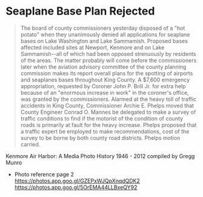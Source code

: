 # Seaplane Base Plan Rejected

> The board of county commissioners yesterday disposed of a "hot potato" when they unanimously denied all applications for seaplane bases on Lake Washington and Lake Sammamish.
Proposed bases affected included sites at Newport, Kenmore and on Lake Sammamish--all of which had been opposed strenuously by residents of the areas.
The matter probably will come before the commissioners later when the aviation advisory committee of the county planning commission makes its report overall plans for the spotting of airports and seaplanes bases throughout King County.
A $7,600 emergency appropriation, requested by Coroner John P. Brill Jr. for extra help because of an "enormous increase in work" in the coroner's office, was granted by the commissioners.
Alarmed at the heavy toll of traffic accidents in King County, Commissioner Archie E. Phelps moved that County Engineer Conrad O. Mannes be delegated to make a survey of traffic conditions to find if the motorist of the condition of county roads is primarily at fault for the heavy increase.
Phelps proposed that a traffic expert be employed to make recommendations, cost of the survey to be borne by both county road districts. Phelps motion carried.

Kenmore Air Harbor: A Media Photo History 1946 - 2012 compiled by Gregg Munro
- Photo reference page 2
https://photos.app.goo.gl/GZEPxWJQpXnqdQDK2
https://photos.app.goo.gl/5OrEMA44LLBxeQY92
